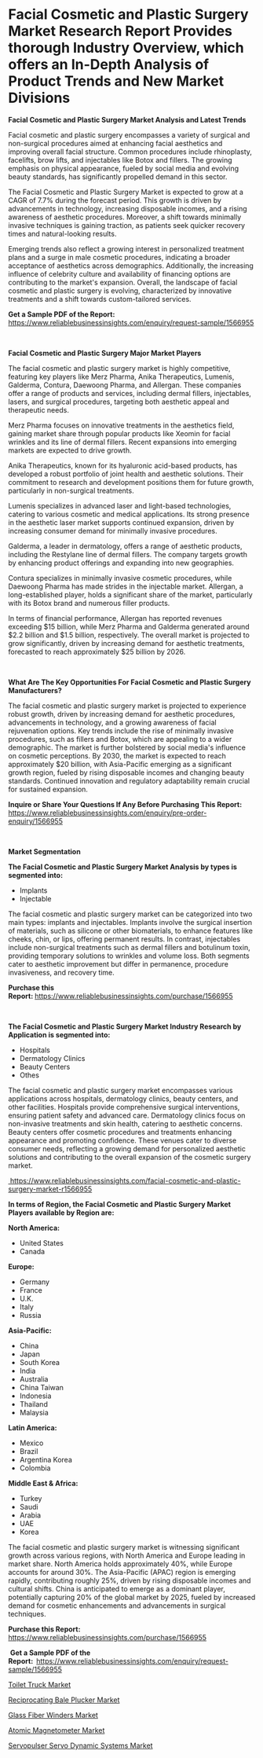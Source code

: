 <p><h1>Facial Cosmetic and Plastic Surgery Market Research Report Provides thorough Industry Overview, which offers an In-Depth Analysis of Product Trends and New Market Divisions</h1></p><p><strong>Facial Cosmetic and Plastic Surgery Market Analysis and Latest Trends</strong></p>
<p><p>Facial cosmetic and plastic surgery encompasses a variety of surgical and non-surgical procedures aimed at enhancing facial aesthetics and improving overall facial structure. Common procedures include rhinoplasty, facelifts, brow lifts, and injectables like Botox and fillers. The growing emphasis on physical appearance, fueled by social media and evolving beauty standards, has significantly propelled demand in this sector.</p><p>The Facial Cosmetic and Plastic Surgery Market is expected to grow at a CAGR of 7.7% during the forecast period. This growth is driven by advancements in technology, increasing disposable incomes, and a rising awareness of aesthetic procedures. Moreover, a shift towards minimally invasive techniques is gaining traction, as patients seek quicker recovery times and natural-looking results. </p><p>Emerging trends also reflect a growing interest in personalized treatment plans and a surge in male cosmetic procedures, indicating a broader acceptance of aesthetics across demographics. Additionally, the increasing influence of celebrity culture and availability of financing options are contributing to the market's expansion. Overall, the landscape of facial cosmetic and plastic surgery is evolving, characterized by innovative treatments and a shift towards custom-tailored services.</p></p>
<p><strong>Get a Sample PDF of the Report:&nbsp;</strong> <a href="https://www.reliablebusinessinsights.com/enquiry/request-sample/1566955?utm_campaign=1113&utm_medium=2&utm_source=Github&utm_content=ia&utm_term=11102024&utm_id=facial-cosmetic-and-plastic-surgery">https://www.reliablebusinessinsights.com/enquiry/request-sample/1566955</a></p>
<p>&nbsp;</p>
<p><strong>Facial Cosmetic and Plastic Surgery Major Market Players</strong></p>
<p><p>The facial cosmetic and plastic surgery market is highly competitive, featuring key players like Merz Pharma, Anika Therapeutics, Lumenis, Galderma, Contura, Daewoong Pharma, and Allergan. These companies offer a range of products and services, including dermal fillers, injectables, lasers, and surgical procedures, targeting both aesthetic appeal and therapeutic needs.</p><p>Merz Pharma focuses on innovative treatments in the aesthetics field, gaining market share through popular products like Xeomin for facial wrinkles and its line of dermal fillers. Recent expansions into emerging markets are expected to drive growth.</p><p>Anika Therapeutics, known for its hyaluronic acid-based products, has developed a robust portfolio of joint health and aesthetic solutions. Their commitment to research and development positions them for future growth, particularly in non-surgical treatments.</p><p>Lumenis specializes in advanced laser and light-based technologies, catering to various cosmetic and medical applications. Its strong presence in the aesthetic laser market supports continued expansion, driven by increasing consumer demand for minimally invasive procedures.</p><p>Galderma, a leader in dermatology, offers a range of aesthetic products, including the Restylane line of dermal fillers. The company targets growth by enhancing product offerings and expanding into new geographies.</p><p>Contura specializes in minimally invasive cosmetic procedures, while Daewoong Pharma has made strides in the injectable market. Allergan, a long-established player, holds a significant share of the market, particularly with its Botox brand and numerous filler products.</p><p>In terms of financial performance, Allergan has reported revenues exceeding $15 billion, while Merz Pharma and Galderma generated around $2.2 billion and $1.5 billion, respectively. The overall market is projected to grow significantly, driven by increasing demand for aesthetic treatments, forecasted to reach approximately $25 billion by 2026.</p></p>
<p>&nbsp;</p>
<p><strong>What Are The Key Opportunities For Facial Cosmetic and Plastic Surgery Manufacturers?</strong></p>
<p><p>The facial cosmetic and plastic surgery market is projected to experience robust growth, driven by increasing demand for aesthetic procedures, advancements in technology, and a growing awareness of facial rejuvenation options. Key trends include the rise of minimally invasive procedures, such as fillers and Botox, which are appealing to a wider demographic. The market is further bolstered by social media's influence on cosmetic perceptions. By 2030, the market is expected to reach approximately $20 billion, with Asia-Pacific emerging as a significant growth region, fueled by rising disposable incomes and changing beauty standards. Continued innovation and regulatory adaptability remain crucial for sustained expansion.</p></p>
<p><strong>Inquire or Share Your Questions If Any Before Purchasing This Report:</strong> <a href="https://www.reliablebusinessinsights.com/enquiry/pre-order-enquiry/1566955?utm_campaign=1113&utm_medium=2&utm_source=Github&utm_content=ia&utm_term=11102024&utm_id=facial-cosmetic-and-plastic-surgery">https://www.reliablebusinessinsights.com/enquiry/pre-order-enquiry/1566955</a></p>
<p>&nbsp;</p>
<p><strong>Market Segmentation</strong></p>
<p><strong>The Facial Cosmetic and Plastic Surgery Market Analysis by types is segmented into:</strong></p>
<p><ul><li>Implants</li><li>Injectable</li></ul></p>
<p><p>The facial cosmetic and plastic surgery market can be categorized into two main types: implants and injectables. Implants involve the surgical insertion of materials, such as silicone or other biomaterials, to enhance features like cheeks, chin, or lips, offering permanent results. In contrast, injectables include non-surgical treatments such as dermal fillers and botulinum toxin, providing temporary solutions to wrinkles and volume loss. Both segments cater to aesthetic improvement but differ in permanence, procedure invasiveness, and recovery time.</p></p>
<p><strong>Purchase this Report:&nbsp;</strong><a href="https://www.reliablebusinessinsights.com/purchase/1566955?utm_campaign=1113&utm_medium=2&utm_source=Github&utm_content=ia&utm_term=11102024&utm_id=facial-cosmetic-and-plastic-surgery">https://www.reliablebusinessinsights.com/purchase/1566955</a></p>
<p>&nbsp;</p>
<p><strong>The Facial Cosmetic and Plastic Surgery Market Industry Research by Application is segmented into:</strong></p>
<p><ul><li>Hospitals</li><li>Dermatology Clinics</li><li>Beauty Centers</li><li>Othes</li></ul></p>
<p><p>The facial cosmetic and plastic surgery market encompasses various applications across hospitals, dermatology clinics, beauty centers, and other facilities. Hospitals provide comprehensive surgical interventions, ensuring patient safety and advanced care. Dermatology clinics focus on non-invasive treatments and skin health, catering to aesthetic concerns. Beauty centers offer cosmetic procedures and treatments enhancing appearance and promoting confidence. These venues cater to diverse consumer needs, reflecting a growing demand for personalized aesthetic solutions and contributing to the overall expansion of the cosmetic surgery market.</p></p>
<p><a href="https://www.reliablebusinessinsights.com/facial-cosmetic-and-plastic-surgery-market-r1566955?utm_campaign=1113&utm_medium=2&utm_source=Github&utm_content=ia&utm_term=11102024&utm_id=facial-cosmetic-and-plastic-surgery">&nbsp;https://www.reliablebusinessinsights.com/facial-cosmetic-and-plastic-surgery-market-r1566955</a></p>
<p><strong>In terms of Region, the Facial Cosmetic and Plastic Surgery Market Players available by Region are:</strong></p>
<p>
    <p> <strong> North America: </strong>
        <ul>
            <li>United States</li>
            <li>Canada</li>
        </ul>
        </p> 
    <p> <strong> Europe: </strong>
        <ul>
            <li>Germany</li>
            <li>France</li>
            <li>U.K.</li>
            <li>Italy</li>
            <li>Russia</li>
        </ul>
        </p> 
    <p> <strong> Asia-Pacific: </strong>
        <ul>
            <li>China</li>
            <li>Japan</li>
            <li>South Korea</li>
            <li>India</li>
            <li>Australia</li>
            <li>China Taiwan</li>
            <li>Indonesia</li>
            <li>Thailand</li>
            <li>Malaysia</li>
        </ul>
        </p> 
    <p> <strong> Latin America: </strong>
        <ul>
            <li>Mexico</li>
            <li>Brazil</li>
            <li>Argentina Korea</li>
            <li>Colombia</li>
        </ul>
        </p> 
    <p> <strong> Middle East & Africa: </strong>
        <ul>
            <li>Turkey</li>
            <li>Saudi</li>
            <li>Arabia</li>
            <li>UAE</li>
            <li>Korea</li>
        </ul>
    </p>
    </p>
<p><p>The facial cosmetic and plastic surgery market is witnessing significant growth across various regions, with North America and Europe leading in market share. North America holds approximately 40%, while Europe accounts for around 30%. The Asia-Pacific (APAC) region is emerging rapidly, contributing roughly 25%, driven by rising disposable incomes and cultural shifts. China is anticipated to emerge as a dominant player, potentially capturing 20% of the global market by 2025, fueled by increased demand for cosmetic enhancements and advancements in surgical techniques.</p></p>
<p><strong>Purchase this Report: </strong><a href="https://www.reliablebusinessinsights.com/purchase/1566955?utm_campaign=1113&utm_medium=2&utm_source=Github&utm_content=ia&utm_term=11102024&utm_id=facial-cosmetic-and-plastic-surgery">https://www.reliablebusinessinsights.com/purchase/1566955</a></p>
<p>&nbsp;<strong>Get a Sample PDF of the Report:&nbsp;&nbsp;</strong><a href="https://www.reliablebusinessinsights.com/enquiry/request-sample/1566955?utm_campaign=1113&utm_medium=2&utm_source=Github&utm_content=ia&utm_term=11102024&utm_id=facial-cosmetic-and-plastic-surgery">https://www.reliablebusinessinsights.com/enquiry/request-sample/1566955</a></p>
<p><strong></strong></p>
<p><p><a href="https://issuu.com/reportprime-2/docs/toilet-truck-market-size-2030.pptx_3ce00edd6d2a0d?utm_campaign=1113&utm_medium=2&utm_source=Github&utm_content=ia&utm_term=11102024&utm_id=facial-cosmetic-and-plastic-surgery">Toilet Truck Market</a></p><p><a href="https://www.linkedin.com/pulse/what-growth-drivers-reciprocating-bale-plucker-market-comprehensive-q5ype?utm_campaign=1113&utm_medium=2&utm_source=Github&utm_content=ia&utm_term=11102024&utm_id=facial-cosmetic-and-plastic-surgery">Reciprocating Bale Plucker Market</a></p><p><a href="https://www.linkedin.com/pulse/glass-fiber-winders-market-trends-insights-type-application-analysis-38iie?utm_campaign=1113&utm_medium=2&utm_source=Github&utm_content=ia&utm_term=11102024&utm_id=facial-cosmetic-and-plastic-surgery">Glass Fiber Winders Market</a></p><p><a href="https://issuu.com/reportprime-2/docs/atomic-magnetometer-market-size-203_60a3ff55006272?utm_campaign=1113&utm_medium=2&utm_source=Github&utm_content=ia&utm_term=11102024&utm_id=facial-cosmetic-and-plastic-surgery">Atomic Magnetometer Market</a></p><p><a href="https://www.linkedin.com/pulse/deep-dive-servopulser-servo-dynamic-systems-market-itstrends-lsxje?utm_campaign=1113&utm_medium=2&utm_source=Github&utm_content=ia&utm_term=11102024&utm_id=facial-cosmetic-and-plastic-surgery">Servopulser Servo Dynamic Systems Market</a></p></p>